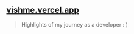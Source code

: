 ## **[vishme.vercel.app](https://vishme.vercel.app)**
> Highlights of my journey as a developer : )
